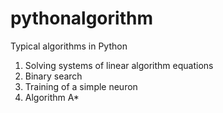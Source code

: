# pythonalgorithm
Typical algorithms in Python

1. Solving systems of linear algorithm equations
2. Binary search
3. Training of a simple neuron
4. Algorithm A*
